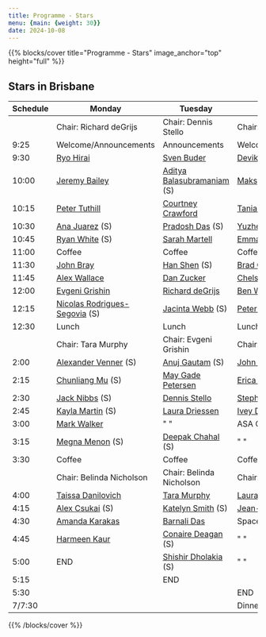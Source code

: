 ```yaml
---
title: Programme - Stars
menu: {main: {weight: 30}}
date: 2024-10-08
---
```


{{% blocks/cover title="Programme - Stars" image_anchor="top" height="full" %}}

## Stars in Brisbane

| Schedule | Monday | Tuesday | Wednesday |
| -------- | ---------------- | ---------------- | ---------------- |
| | Chair: Richard deGrijs | Chair: Dennis Stello | Chair: Barnali Das |
| 9:25 | Welcome/Announcements | Announcements | Welcome/Announcements |
| 9:30 | [Ryo Hirai](speakers/ryosuke-hirai/_index.md) | [Sven Buder](speakers/sven-buder/_index.md) | [Devika Kamath](speakers/devika-kamath/_index.md) |
| 10:00 | [Jeremy Bailey](speakers/jeremy-bailey/_index.md) | [Aditya Balasubramaniam](speakers/adithya-balasubramaniam/_index.md) (S) | [Maksym Mohorian](speakers/maksym-mohorian/_index.md) (S) |
| 10:15 | [Peter Tuthill](speakers/peter-tuthill/_index.md) | [Courtney Crawford](speakers/courtney-crawford/_index.md) | [Tania Ahmed](speakers/tania-ahmed/_index.md) (S) |
| 10:30 | [Ana Juarez](speakers/ana-lourdes-juarez-garcia/_index.md) (S) | [Pradosh Das](speakers/pradosh-das/_index.md) (S) | [Yuzhe Song](speakers/yuzhe-song/_index.md) |
| 10:45 | [Ryan White](speakers/ryan-white/_index.md) (S) | [Sarah Martell](speakers/sarah-martell/_index.md) | [Emma Brown](speakers/emma-brown/_index.md) (*) |
| 11:00 | Coffee | Coffee | Coffee |
| 11:30 | [John Bray](speakers/john-bray/_index.md) | [Han Shen](speakers/han-shen/_index.md) (S) | [Brad Carter](speakers/brad-carter/_index.md) |
| 11:45 | [Alex Wallace](speakers/alex-wallace/_index.md) | [Dan Zucker](speakers/daniel-zucker/_index.md) | [Chelsea Huang](speakers/chelsea-huang/_index.md) |
| 12:00 | [Evgeni Grishin](speakers/evgeni-grishin/_index.md) | [Richard deGrijs](speakers/richard-de-grijs/_index.md) | [Ben Wilcock](speakers/ben-wilcock/_index.md) |
| 12:15 | [Nicolas Rodrigues-Segovia](speakers/nicolas-rodriguez-segovia/_index.md) (S) | [Jacinta Webb](speakers/jacinta-webb/_index.md) (S) | [Peter Tuthill](speakers/peter-tuthill/_index.md) |
| 12:30 | Lunch | Lunch | Lunch |
| | Chair: Tara Murphy | Chair: Evgeni Grishin | Chair: Taissa Danilovich |
| 2:00 | [Alexander Venner](speakers/alexander-venner/_index.md) (S) | [Anuj Gautam](speakers/anuj-gautam/_index.md) (S) | [John Bray](speakers/john-bray/_index.md) |
| 2:15 | [Chunliang Mu](speakers/chunliang-mu/_index.md) (S) | [May Gade Petersen](speakers/may-gade-pedersen/_index.md) | [Erica Thygesen](speakers/erica-thygesen/_index.md) (S) |
| 2:30 | [Jack Nibbs](speakers/jack-nibbs/_index.md) (S) | [Dennis Stello](speakers/dennis-stello/_index.md) | [Stephen Neilson](speakers/stephen-neilson/_index.md) (S) |
| 2:45 | [Kayla Martin](speakers/kayla-martin/_index.md) (S) | [Laura Driessen](speakers/laura-driessen/_index.md) | [Ivey Davis](speakers/ivey-davis/_index.md) (S) |
| 3:00 | [Mark Walker](speakers/mark-walker/_index.md) | " " | ASA Chapter Discussion |
| 3:15 | [Megna Menon](speakers/meghna-menon/_index.md) (S) | [Deepak Chahal](speakers/deepak-chahal/_index.md) (S) | " " |
| 3:30 | Coffee | Coffee | Coffee |
| | Chair: Belinda Nicholson | Chair: Belinda Nicholson | Chair: Belinda Nicholson |
| 4:00 | [Taissa Danilovich](speakers/taissa-danilovich/_index.md) | [Tara Murphy](speakers/tara-murphy/_index.md) | [Laura Venuti](speakers/laura-venuti/_index.md) |
| 4:15 | [Alex Csukai](speakers/alexander-csukai/_index.md) (S) | [Katelyn Smith](speakers/katelyn-smith/_index.md) (S) | [Jean-Philippe Beaulieu](speakers/jean-philippe-beaulieu/_index.md) |
| 4:30 | [Amanda Karakas](speakers/amanda-karakas/_index.md) | [Barnali Das](speakers/barnali-das/_index.md) | Space panel discussion |
| 4:45 | [Harmeen Kaur](speakers/harmeen-kaur/_index.md) | [Conaire Deagan](speakers/conaire-deagan/_index.md) (S) | " " |
| 5:00 | END | [Shishir Dholakia](speakers/shishir-dholakia/_index.md) (S) | " "|
| 5:15 | | END | |
| 5:30 | | | END |
| 7/7:30 | | | Dinner |

{{% /blocks/cover %}}